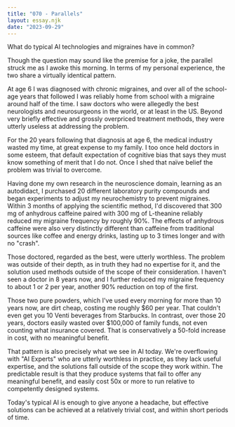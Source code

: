 ```yaml
---
title: "070 - Parallels"
layout: essay.njk
date: "2023-09-29"
---
```


What do typical AI technologies and migraines have in common?

Though the question may sound like the premise for a joke, the parallel struck me as I awoke this morning. In terms of my personal experience, the two share a virtually identical pattern.

At age 6 I was diagnosed with chronic migraines, and over all of the school-age years that followed I was reliably home from school with a migraine around half of the time. I saw doctors who were allegedly the best neurologists and neurosurgeons in the world, or at least in the US. Beyond very briefly effective and grossly overpriced treatment methods, they were utterly useless at addressing the problem.

For the 20 years following that diagnosis at age 6, the medical industry wasted my time, at great expense to my family. I too once held doctors in some esteem, that default expectation of cognitive bias that says they must know something of merit that I do not. Once I shed that naïve belief the problem was trivial to overcome.

Having done my own research in the neuroscience domain, learning as an autodidact, I purchased 20 different laboratory purity compounds and began experiments to adjust my neurochemistry to prevent migraines. Within 3 months of applying the scientific method, I'd discovered that 300 mg of anhydrous caffeine paired with 300 mg of L-theanine reliably reduced my migraine frequency by roughly 90%. The effects of anhydrous caffeine were also very distinctly different than caffeine from traditional sources like coffee and energy drinks, lasting up to 3 times longer and with no "crash".

Those doctored, regarded as the best, were utterly worthless. The problem was outside of their depth, as in truth they had no expertise for it, and the solution used methods outside of the scope of their consideration. I haven't seen a doctor in 8 years now, and I further reduced my migraine frequency to about 1 or 2 per year, another 90% reduction on top of the first.

Those two pure powders, which I've used every morning for more than 10 years now, are dirt cheap, costing me roughly $60 per year. That couldn't even get you 10 Venti beverages from Starbucks. In contrast, over those 20 years, doctors easily wasted over $100,000 of family funds, not even counting what insurance covered. That is conservatively a 50-fold increase in cost, with no meaningful benefit.

That pattern is also precisely what we see in AI today. We're overflowing with "AI Experts" who are utterly worthless in practice, as they lack useful expertise, and the solutions fall outside of the scope they work within. The predictable result is that they produce systems that fail to offer any meaningful benefit, and easily cost 50x or more to run relative to competently designed systems.

Today's typical AI is enough to give anyone a headache, but effective solutions can be achieved at a relatively trivial cost, and within short periods of time.